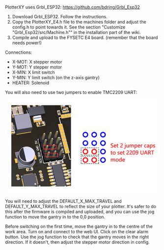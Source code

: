 PlotterXY uses Grbl_ESP32: https://github.com/bdring/Grbl_Esp32

1. Download Grbl_ESP32. Follow the instructions.
2. Copy the PlotterXY_E4.h file to the machines folder and adjust the config.h to point towards it. See the section "Customize "Grbl_Esp32/src/Machine.h"" in the installation part of the wiki.
3. Compile and upload to the FYSETC E4 board. (remember that the board needs power!)

Connections:
* X-MOT: X stepper motor
* Y-MOT: Y stepper motor
* X-MIN: X limit switch
* Y-MIN: Y limit switch (on the z-axis gantry)
* HEATER: Solenoid

You will also need to use two jumpers to enable TMC2209 UART:

![Jumpers](https://github.com/FYSETC/FYSETC-E4/raw/main/images/E4%E9%A9%B1%E5%8A%A8%E8%B7%B3%E7%BA%BF.png)

You will need to adjust the DEFAULT_X_MAX_TRAVEL and DEFAULT_Y_MAX_TRAVEL to reflect the size of your plotter. It's safer to do this after the firmware is compiled and uploaded, and you can use the jog function to move the gantry in to the 0,0 position.

Before switching on the first time, move the gantry in to the centre of the work area. Turn on and connect to the web UI. Click on the clear alarm button. Use the jog function to check that the gantry moves in the right direction. If it doesn't, then adjust the stepper motor direction in config.
